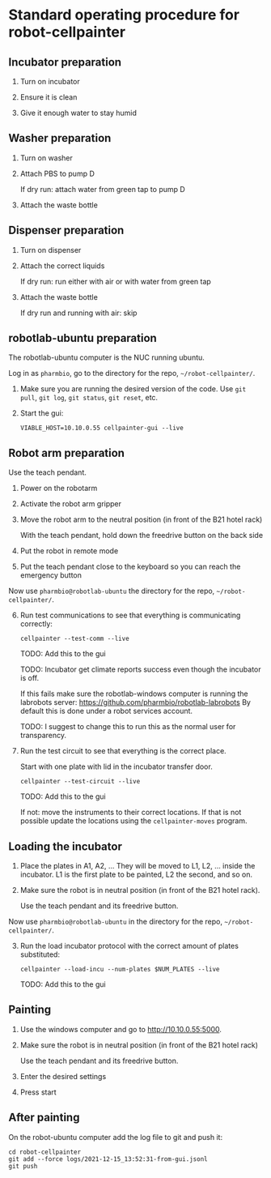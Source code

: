 # Standard operating procedure for robot-cellpainter

## Incubator preparation

1. Turn on incubator

2. Ensure it is clean

3. Give it enough water to stay humid

## Washer preparation

1. Turn on washer

2. Attach PBS to pump D

   If dry run: attach water from green tap to pump D

3. Attach the waste bottle

## Dispenser preparation

1. Turn on dispenser

2. Attach the correct liquids

   If dry run: run either with air or with water from green tap

3. Attach the waste bottle

   If dry run and running with air: skip

## robotlab-ubuntu preparation

The robotlab-ubuntu computer is the NUC running ubuntu.

Log in as `pharmbio`, go to the directory for the repo, `~/robot-cellpainter/`.

1. Make sure you are running the desired version of the code. Use `git pull`, `git log`, `git status`, `git reset`, etc.

5. Start the gui:

   ```
   VIABLE_HOST=10.10.0.55 cellpainter-gui --live
   ```

## Robot arm preparation

Use the teach pendant.

1. Power on the robotarm

2. Activate the robot arm gripper

3. Move the robot arm to the neutral position (in front of the B21 hotel rack)

   With the teach pendant, hold down the freedrive button on the back side

4. Put the robot in remote mode

5. Put the teach pendant close to the keyboard so you can reach the emergency button

Now use `pharmbio@robotlab-ubuntu` the directory for the repo, `~/robot-cellpainter/`.

6. Run test communications to see that everything is communicating correctly:

   ```
   cellpainter --test-comm --live
   ```

   TODO: Add this to the gui

   TODO: Incubator get climate reports success even though the incubator is off.

   If this fails make sure the robotlab-windows computer is running the
   labrobots server: https://github.com/pharmbio/robotlab-labrobots
   By default this is done under a robot services account.

   TODO: I suggest to change this to run this as the normal user for transparency.

7. Run the test circuit to see that everything is the correct place.

   Start with one plate with lid in the incubator transfer door.

   ```
   cellpainter --test-circuit --live
   ```

   TODO: Add this to the gui

   If not: move the instruments to their correct locations. If that is
   not possible update the locations using the `cellpainter-moves` program.

## Loading the incubator

1. Place the plates in A1, A2, ... They will be moved to L1, L2, ... inside the
   incubator. L1 is the first plate to be painted, L2 the second, and so on.

2. Make sure the robot is in neutral position (in front of the B21 hotel rack).

   Use the teach pendant and its freedrive button.

Now use `pharmbio@robotlab-ubuntu` in the directory for the repo, `~/robot-cellpainter/`.

3. Run the load incubator protocol with the correct amount of plates substituted:

   ```
   cellpainter --load-incu --num-plates $NUM_PLATES --live
   ```

   TODO: Add this to the gui

## Painting

1. Use the windows computer and go to http://10.10.0.55:5000.

2. Make sure the robot is in neutral position (in front of the B21 hotel rack)

   Use the teach pendant and its freedrive button.

3. Enter the desired settings

4. Press start

## After painting

On the robot-ubuntu computer add the log file to git and push it:

```
cd robot-cellpainter
git add --force logs/2021-12-15_13:52:31-from-gui.jsonl
git push
```
